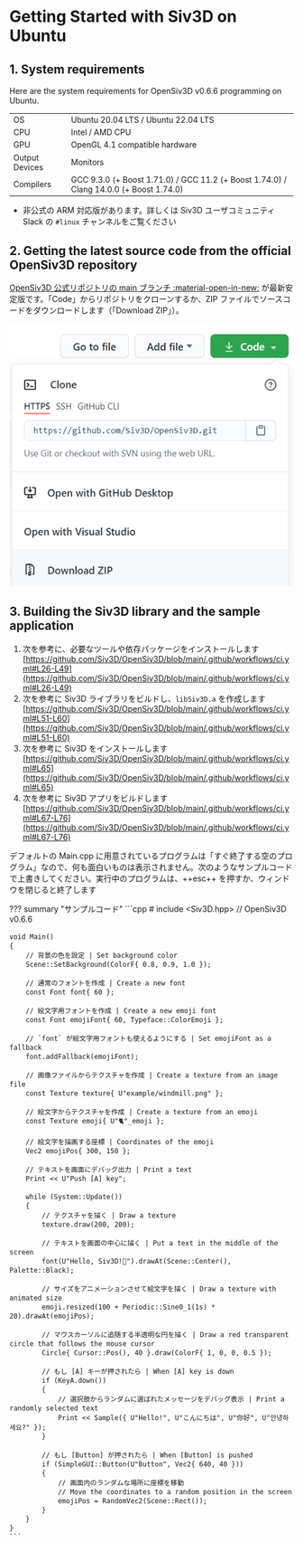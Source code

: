 # Getting Started with Siv3D on Ubuntu

## 1. System requirements
Here are the system requirements for OpenSiv3D v0.6.6 programming on Ubuntu.

|  |  |
|--|--|
| OS | Ubuntu 20.04 LTS / Ubuntu 22.04 LTS |
| CPU | Intel / AMD CPU |
| GPU | OpenGL 4.1 compatible hardware |
| Output Devices | Monitors |
| Compilers | GCC 9.3.0 (+ Boost 1.71.0) / GCC 11.2 (+ Boost 1.74.0) / Clang 14.0.0 (+ Boost 1.74.0) |

- 非公式の ARM 対応版があります。詳しくは Siv3D ユーザコミュニティ Slack の `#linux` チャンネルをご覧ください

## 2. Getting the latest source code from the official OpenSiv3D repository

[OpenSiv3D 公式リポジトリの main ブランチ :material-open-in-new:](https://github.com/Siv3D/OpenSiv3D) が最新安定版です。「Code」からリポジトリをクローンするか、ZIP ファイルでソースコードをダウンロードします（「Download ZIP」）。

![](https://raw.githubusercontent.com/Siv3D/siv3d.site.resource/main/v6/download/ubuntu/repo.png)

## 3. Building the Siv3D library and the sample application
1. 次を参考に、必要なツールや依存パッケージをインストールします
[https://github.com/Siv3D/OpenSiv3D/blob/main/.github/workflows/ci.yml#L26-L49](https://github.com/Siv3D/OpenSiv3D/blob/main/.github/workflows/ci.yml#L26-L49)
2. 次を参考に Siv3D ライブラリをビルドし、`libSiv3D.a` を作成します 
[https://github.com/Siv3D/OpenSiv3D/blob/main/.github/workflows/ci.yml#L51-L60](https://github.com/Siv3D/OpenSiv3D/blob/main/.github/workflows/ci.yml#L51-L60)
3. 次を参考に Siv3D をインストールします 
[https://github.com/Siv3D/OpenSiv3D/blob/main/.github/workflows/ci.yml#L65](https://github.com/Siv3D/OpenSiv3D/blob/main/.github/workflows/ci.yml#L65)
4. 次を参考に Siv3D アプリをビルドします 
[https://github.com/Siv3D/OpenSiv3D/blob/main/.github/workflows/ci.yml#L67-L76](https://github.com/Siv3D/OpenSiv3D/blob/main/.github/workflows/ci.yml#L67-L76)

デフォルトの Main.cpp に用意されているプログラムは「すぐ終了する空のプログラム」なので、何も面白いものは表示されません。次のようなサンプルコードで上書きしてください。実行中のプログラムは、++esc++ を押すか、ウィンドウを閉じると終了します

??? summary "サンプルコード"
    ```cpp
    # include <Siv3D.hpp> // OpenSiv3D v0.6.6

    void Main()
    {
        // 背景の色を設定 | Set background color
        Scene::SetBackground(ColorF{ 0.8, 0.9, 1.0 });

        // 通常のフォントを作成 | Create a new font
        const Font font{ 60 };

        // 絵文字用フォントを作成 | Create a new emoji font
        const Font emojiFont{ 60, Typeface::ColorEmoji };

        // `font` が絵文字用フォントも使えるようにする | Set emojiFont as a fallback
        font.addFallback(emojiFont);

        // 画像ファイルからテクスチャを作成 | Create a texture from an image file
        const Texture texture{ U"example/windmill.png" };

        // 絵文字からテクスチャを作成 | Create a texture from an emoji
        const Texture emoji{ U"🐈"_emoji };

        // 絵文字を描画する座標 | Coordinates of the emoji
        Vec2 emojiPos{ 300, 150 };

        // テキストを画面にデバッグ出力 | Print a text
        Print << U"Push [A] key";

        while (System::Update())
        {
            // テクスチャを描く | Draw a texture
            texture.draw(200, 200);

            // テキストを画面の中心に描く | Put a text in the middle of the screen
            font(U"Hello, Siv3D!🚀").drawAt(Scene::Center(), Palette::Black);

            // サイズをアニメーションさせて絵文字を描く | Draw a texture with animated size
            emoji.resized(100 + Periodic::Sine0_1(1s) * 20).drawAt(emojiPos);

            // マウスカーソルに追随する半透明な円を描く | Draw a red transparent circle that follows the mouse cursor
            Circle{ Cursor::Pos(), 40 }.draw(ColorF{ 1, 0, 0, 0.5 });

            // もし [A] キーが押されたら | When [A] key is down
            if (KeyA.down())
            {
                // 選択肢からランダムに選ばれたメッセージをデバッグ表示 | Print a randomly selected text
                Print << Sample({ U"Hello!", U"こんにちは", U"你好", U"안녕하세요?" });
            }

            // もし [Button] が押されたら | When [Button] is pushed
            if (SimpleGUI::Button(U"Button", Vec2{ 640, 40 }))
            {
                // 画面内のランダムな場所に座標を移動
                // Move the coordinates to a random position in the screen
                emojiPos = RandomVec2(Scene::Rect());
            }
        }
    }
    ```